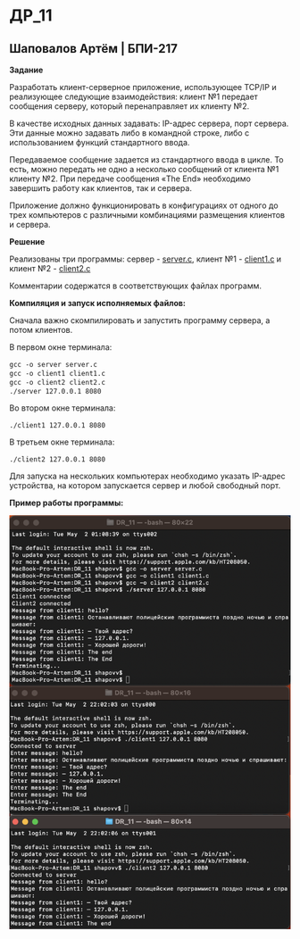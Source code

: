 # ДР_11
## Шаповалов Артём | БПИ-217

**Задание**

Разработать клиент-серверное приложение, использующее TCP/IP и реализующее следующие взаимодействия: клиент №1 передает сообщения серверу, который перенаправляет их клиенту №2.

В качестве исходных данных задавать: IP-адрес сервера, порт сервера. Эти данные можно задавать либо в командной строке, либо с использованием функций стандартного ввода.

Передаваемое сообщение задается из стандартного ввода в цикле. То есть, можно передать не одно а несколько сообщений от клиента №1 клиенту №2. При передаче сообщения «The End» необходимо завершить работу как клиентов, так и сервера.

Приложение должно функционировать в конфигурациях от одного до трех компьютеров с различными комбинациями размещения клиентов и сервера.

**Решение**

Реализованы три программы: сервер - [server.c](server.c), клиент №1 - [client1.c](client1.c) и клиент №2 - [client2.c](client2.c)

Комментарии содержатся в соответствующих файлах программ.

**Компиляция и запуск исполняемых файлов:**

Сначала важно скомпилировать и запустить программу сервера, а потом клиентов.

В первом окне терминала:
```{c}
gcc -o server server.c
gcc -o client1 client1.c
gcc -o client2 client2.c
./server 127.0.0.1 8080
```
Во втором окне терминала:
```{c}
./client1 127.0.0.1 8080
```
В третьем окне терминала:
```{c}
./client2 127.0.0.1 8080
```
Для запуска на нескольких компьютерах необходимо указать IP-адрес устройства, на котором запускается сервер и любой свободный порт.

**Пример работы программы:**

![Test_DR_11](Test_DR_11.png)

